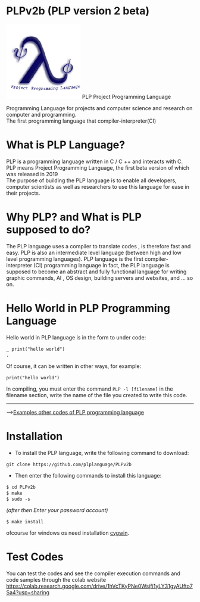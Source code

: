 # PLPv2b (PLP version 2 beta)
<img src="PLP logo.png"/>
PLP Project Programming Language

Programming Language for projects and computer science and research on computer and programming.<br/>
The first programming language that compiler-interpreter(CI)
# What is PLP Language?
PLP is a programming language written in C / C ++ and interacts with C.<br/>
PLP means Project Programming Language, the first beta version of which was released in 2019<br/>
The purpose of building the PLP language is to enable all developers, computer scientists as well as researchers to use this language for ease in their projects.
# Why PLP? and What is PLP supposed to do?
The PLP language uses a compiler to translate codes , is therefore fast and easy. PLP is also an intermediate level language (between high and low level programming languages).
PLP language is the first compiler-interpreter (CI) programming language
In fact, the PLP language is supposed to become an abstract and fully functional language for writing graphic commands, AI , OS design, building servers and websites, and ... so on.<br/>
# Hello World in PLP Programming Language 
Hello world in PLP language is in the form to under code:
``` 
_ print("hello world")
.
```
Of course, it can be written in other ways, for example:
```
print("hello world")
```
In compiling, you must enter the command `PLP -l [filename]` 
in the filename section, write the name of the file you created to write this code.
- - - - - - - -
--><a href="https://github.com/cunknowns/PLP-examples">Examples other codes of PLP programming language  </a>
# Installation
- To install the PLP language, write the following command to download:
```
git clone https://github.com/plplanguage/PLPv2b
```
- Then enter the following commands to install this language:
```
$ cd PLPv2b
$ make 
$ sudo -s 
```
_(after then Enter your password account)_
```
$ make install
```
ofcourse for windows os need installation <a href="https://www.cygwin.com/install.html">cygwin</a>.
# Test Codes
You can test the codes and see the compiler execution commands and code samples through the colab website
https://colab.research.google.com/drive/1hVcTKyPNe0Wsjfi1yLY31gyAUfto7Sa4?usp=sharing

